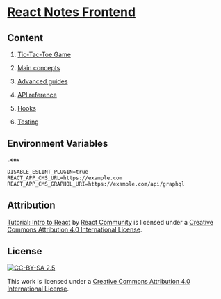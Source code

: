 # [React Notes Frontend](https://react-notes.jatwing.com/)

## Content

1. [Tic-Tac-Toe Game](https://reactjs.org/tutorial/tutorial.html)

2. [Main concepts](https://reactjs.org/docs/hello-world.html)

3. [Advanced guides](https://reactjs.org/docs/accessibility.html)

4. [API reference](https://reactjs.org/docs/react-api.html)

5. [Hooks](https://reactjs.org/docs/react-api.html)

6. [Testing](https://reactjs.org/docs/testing.html)

## Environment Variables

**`.env`**

```
DISABLE_ESLINT_PLUGIN=true
REACT_APP_CMS_URL=https://example.com
REACT_APP_CMS_GRAPHQL_URI=https://example.com/api/graphql
```

## Attribution

[Tutorial: Intro to React](https://reactjs.org/tutorial/tutorial.html) by [React Community](https://github.com/reactjs) is licensed under a [Creative Commons Attribution 4.0 International License](https://creativecommons.org/licenses/by/4.0/).

## License

[![CC-BY-SA 2.5](https://mirrors.creativecommons.org/presskit/buttons/88x31/svg/by.svg)](https://creativecommons.org/licenses/by/4.0/)

This work is licensed under a [Creative Commons Attribution 4.0 International License](https://creativecommons.org/licenses/by/4.0/).
